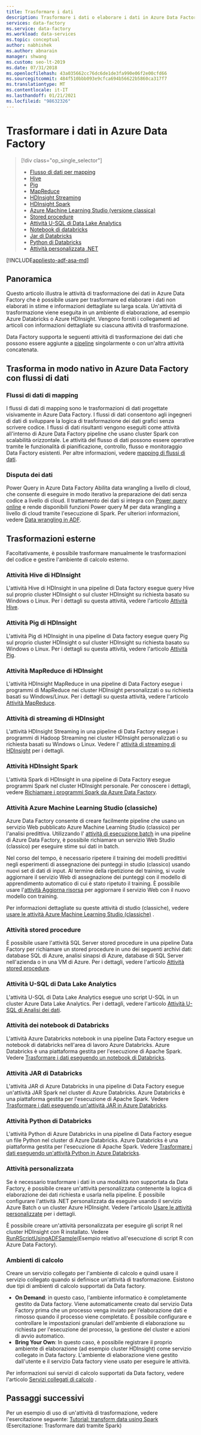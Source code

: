 ```yaml
---
title: Trasformare i dati
description: Trasformare i dati o elaborare i dati in Azure Data Factory usando Hadoop, Azure Machine Learning Studio (classico) o Azure Data Lake Analytics.
services: data-factory
ms.service: data-factory
ms.workload: data-services
ms.topic: conceptual
author: nabhishek
ms.author: abnarain
manager: shwang
ms.custom: seo-lt-2019
ms.date: 07/31/2018
ms.openlocfilehash: 43a035662cc76dc6de1de3fa990e06f2e00cfd66
ms.sourcegitcommit: 484f510bbb093e9cfca694b56622b5860ca317f7
ms.translationtype: MT
ms.contentlocale: it-IT
ms.lasthandoff: 01/21/2021
ms.locfileid: "98632326"
---
```

# <a name="transform-data-in-azure-data-factory"></a>Trasformare i dati in Azure Data Factory

> [!div class="op_single_selector"]
> * [Flusso di dati per mapping](data-flow-create.md)
> * [Hive](transform-data-using-hadoop-hive.md)  
> * [Pig](transform-data-using-hadoop-pig.md)  
> * [MapReduce](transform-data-using-hadoop-map-reduce.md)  
> * [HDInsight Streaming](transform-data-using-hadoop-streaming.md)
> * [HDInsight Spark](transform-data-using-spark.md)
> * [Azure Machine Learning Studio (versione classica)](transform-data-using-machine-learning.md) 
> * [Stored procedure](transform-data-using-stored-procedure.md)
> * [Attività U-SQL di Data Lake Analytics](transform-data-using-data-lake-analytics.md)
> * [Notebook di databricks](transform-data-databricks-notebook.md)
> * [Jar di Databricks](transform-data-databricks-jar.md)
> * [Python di Databricks](transform-data-databricks-python.md)
> * [Attività personalizzata .NET](transform-data-using-dotnet-custom-activity.md)

[!INCLUDE[appliesto-adf-asa-md](includes/appliesto-adf-asa-md.md)]

## <a name="overview"></a>Panoramica
Questo articolo illustra le attività di trasformazione dei dati in Azure Data Factory che è possibile usare per trasformare ed elaborare i dati non elaborati in stime e informazioni dettagliate su larga scala. Un'attività di trasformazione viene eseguita in un ambiente di elaborazione, ad esempio Azure Databricks o Azure HDInsight. Vengono forniti i collegamenti ad articoli con informazioni dettagliate su ciascuna attività di trasformazione.

Data Factory supporta le seguenti attività di trasformazione dei dati che possono essere aggiunte a [pipeline](concepts-pipelines-activities.md) singolarmente o con un'altra attività concatenata.

## <a name="transform-natively-in-azure-data-factory-with-data-flows"></a>Trasforma in modo nativo in Azure Data Factory con flussi di dati

### <a name="mapping-data-flows"></a>Flussi di dati di mapping

I flussi di dati di mapping sono le trasformazioni di dati progettate visivamente in Azure Data Factory. I flussi di dati consentono agli ingegneri di dati di sviluppare la logica di trasformazione dei dati grafici senza scrivere codice. I flussi di dati risultanti vengono eseguiti come attività all'interno di Azure Data Factory pipeline che usano cluster Spark con scalabilità orizzontale. Le attività del flusso di dati possono essere operative tramite le funzionalità di pianificazione, controllo, flusso e monitoraggio Data Factory esistenti. Per altre informazioni, vedere [mapping di flussi di dati](concepts-data-flow-overview.md).

### <a name="data-wrangling"></a>Disputa dei dati

Power Query in Azure Data Factory Abilita data wrangling a livello di cloud, che consente di eseguire in modo iterativo la preparazione dei dati senza codice a livello di cloud. Il trattamento dei dati si integra con [Power query online](/power-query/) e rende disponibili funzioni Power query M per data wrangling a livello di cloud tramite l'esecuzione di Spark. Per ulteriori informazioni, vedere [Data wrangling in ADF](wrangling-overview.md).

## <a name="external-transformations"></a>Trasformazioni esterne

Facoltativamente, è possibile trasformare manualmente le trasformazioni del codice e gestire l'ambiente di calcolo esterno.

### <a name="hdinsight-hive-activity"></a>Attività Hive di HDInsight
L'attività Hive di HDInsight in una pipeline di Data factory esegue query Hive sul proprio cluster HDInsight o sul cluster HDInsight su richiesta basato su Windows o Linux. Per i dettagli su questa attività, vedere l'articolo [Attività Hive](transform-data-using-hadoop-hive.md). 

### <a name="hdinsight-pig-activity"></a>Attività Pig di HDInsight
L'attività Pig di HDInsight in una pipeline di Data factory esegue query Pig sul proprio cluster HDInsight o sul cluster HDInsight su richiesta basato su Windows o Linux. Per i dettagli su questa attività, vedere l'articolo [Attività Pig](transform-data-using-hadoop-pig.md). 

### <a name="hdinsight-mapreduce-activity"></a>Attività MapReduce di HDInsight
L'attività HDInsight MapReduce in una pipeline di Data Factory esegue i programmi di MapReduce nei cluster HDInsight personalizzati o su richiesta basati su Windows/Linux. Per i dettagli su questa attività, vedere l'articolo [Attività MapReduce](transform-data-using-hadoop-map-reduce.md).

### <a name="hdinsight-streaming-activity"></a>Attività di streaming di HDInsight
L'attività HDInsight Streaming in una pipeline di Data Factory esegue i programmi di Hadoop Streaming nei cluster HDInsight personalizzati o su richiesta basati su Windows o Linux. Vedere l' [attività di streaming di HDInsight](transform-data-using-hadoop-streaming.md) per i dettagli.

### <a name="hdinsight-spark-activity"></a>Attività HDInsight Spark
L'attività Spark di HDInsight in una pipeline di Data Factory esegue programmi Spark nel cluster HDInsight personale. Per conoscere i dettagli, vedere [Richiamare i programmi Spark da Azure Data Factory](transform-data-using-spark.md). 

### <a name="azure-machine-learning-studio-classic-activities"></a>Attività Azure Machine Learning Studio (classiche)
Azure Data Factory consente di creare facilmente pipeline che usano un servizio Web pubblicato Azure Machine Learning Studio (classico) per l'analisi predittiva. Utilizzando l' [attività di esecuzione batch](transform-data-using-machine-learning.md) in una pipeline di Azure Data Factory, è possibile richiamare un servizio Web Studio (classico) per eseguire stime sui dati in batch.

Nel corso del tempo, è necessario ripetere il training dei modelli predittivi negli esperimenti di assegnazione dei punteggi in studio (classico) usando nuovi set di dati di input. Al termine della ripetizione del training, si vuole aggiornare il servizio Web di assegnazione dei punteggi con il modello di apprendimento automatico di cui è stato ripetuto il training. È possibile usare l'[attività Aggiorna risorsa](update-machine-learning-models.md) per aggiornare il servizio Web con il nuovo modello con training.  

Per informazioni dettagliate su queste attività di studio (classiche), vedere [usare le attività Azure Machine Learning Studio (classiche)](transform-data-using-machine-learning.md) . 

### <a name="stored-procedure-activity"></a>Attività stored procedure
È possibile usare l'attività SQL Server stored procedure in una pipeline Data Factory per richiamare un stored procedure in uno dei seguenti archivi dati: database SQL di Azure, analisi sinapsi di Azure, database di SQL Server nell'azienda o in una VM di Azure. Per i dettagli, vedere l'articolo [Attività stored procedure](transform-data-using-stored-procedure.md).  

### <a name="data-lake-analytics-u-sql-activity"></a>Attività U-SQL di Data Lake Analytics
L'attività U-SQL di Data Lake Analytics esegue uno script U-SQL in un cluster Azure Data Lake Analytics. Per i dettagli, vedere l'articolo [Attività U-SQL di Analisi dei dati](transform-data-using-data-lake-analytics.md). 

### <a name="databricks-notebook-activity"></a>Attività dei notebook di Databricks

L'attività Azure Databricks notebook in una pipeline Data Factory esegue un notebook di databricks nell'area di lavoro Azure Databricks. Azure Databricks è una piattaforma gestita per l'esecuzione di Apache Spark. Vedere [Trasformare i dati eseguendo un notebook di Databricks](transform-data-databricks-notebook.md).

### <a name="databricks-jar-activity"></a>Attività JAR di Databricks

L'attività JAR di Azure Databricks in una pipeline di Data Factory esegue un'attività JAR Spark nel cluster di Azure Databricks. Azure Databricks è una piattaforma gestita per l'esecuzione di Apache Spark. Vedere [Trasformare i dati eseguendo un'attività JAR in Azure Databricks](transform-data-databricks-jar.md).

### <a name="databricks-python-activity"></a>Attività Python di Databricks

L'attività Python di Azure Databricks in una pipeline di Data Factory esegue un file Python nel cluster di Azure Databricks. Azure Databricks è una piattaforma gestita per l'esecuzione di Apache Spark. Vedere [Trasformare i dati eseguendo un'attività Python in Azure Databricks](transform-data-databricks-python.md).

### <a name="custom-activity"></a>Attività personalizzata
Se è necessario trasformare i dati in una modalità non supportata da Data Factory, è possibile creare un'attività personalizzata contenente la logica di elaborazione dei dati richiesta e usarla nella pipeline. È possibile configurare l'attività .NET personalizzata da eseguire usando il servizio Azure Batch o un cluster Azure HDInsight. Vedere l'articolo [Usare le attività personalizzate](transform-data-using-dotnet-custom-activity.md) per i dettagli. 

È possibile creare un'attività personalizzata per eseguire gli script R nel cluster HDInsight con R installato. Vedere [RunRScriptUsingADFSample](https://github.com/Azure/Azure-DataFactory/tree/master/SamplesV1/RunRScriptUsingADFSample)(Esempio relativo all'esecuzione di script R con Azure Data Factory). 

### <a name="compute-environments"></a>Ambienti di calcolo
Creare un servizio collegato per l'ambiente di calcolo e quindi usare il servizio collegato quando si definisce un'attività di trasformazione. Esistono due tipi di ambienti di calcolo supportati da Data factory. 

- **On Demand**: in questo caso, l'ambiente informatico è completamente gestito da Data factory. Viene automaticamente creato dal servizio Data Factory prima che un processo venga inviato per l’elaborazione dati e rimosso quando il processo viene completato. È possibile configurare e controllare le impostazioni granulari dell'ambiente di elaborazione su richiesta per l'esecuzione del processo, la gestione del cluster e azioni di avvio automatico. 
- **Bring Your Own**: In questo caso, è possibile registrare il proprio ambiente di elaborazione (ad esempio cluster HDInsight) come servizio collegato in Data factory. L'ambiente di elaborazione viene gestito dall'utente e il servizio Data factory viene usato per eseguire le attività. 

Per informazioni sui servizi di calcolo supportati da Data factory, vedere l'articolo [Servizi collegati di calcolo](compute-linked-services.md) . 

## <a name="next-steps"></a>Passaggi successivi
Per un esempio di uso di un'attività di trasformazione, vedere l'esercitazione seguente: [Tutorial: transform data using Spark](tutorial-transform-data-spark-powershell.md) (Esercitazione: Trasformare dati tramite Spark)
